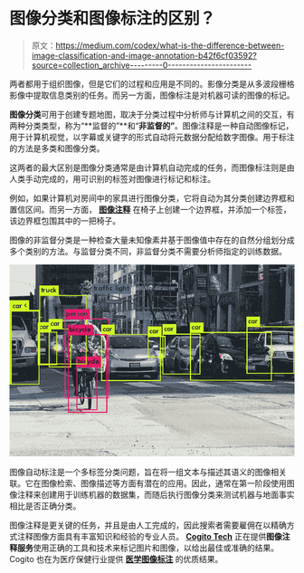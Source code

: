 # 图像分类和图像标注的区别？

> 原文：<https://medium.com/codex/what-is-the-difference-between-image-classification-and-image-annotation-b42f6cf03592?source=collection_archive---------0----------------------->

两者都用于组织图像，但是它们的过程和应用是不同的。影像分类是从多波段栅格影像中提取信息类别的任务。而另一方面，图像标注是对机器可读的图像的标记。

**图像分类**可用于创建专题地图，取决于分类过程中分析师与计算机之间的交互，有两种分类类型，称为“**监督的”**和“**非监督的”**。图像注释是一种自动图像标记，用于计算机视觉，以字幕或关键字的形式自动将元数据分配给数字图像。用于标注的方法是多类和图像分类。

这两者的最大区别是图像分类通常是由计算机自动完成的任务，而图像标注则是由人类手动完成的，用可识别的标签对图像进行标记和标注。

例如，如果计算机对房间中的家具进行图像分类，它将自动为其分类创建边界框和置信区间。而另一方面， [**图像注释**](https://www.cogitotech.com/services/image-annotation/) 在椅子上创建一个边界框，并添加一个标签，该边界框包围其中的一把椅子。

图像的非监督分类是一种检查大量未知像素并基于图像值中存在的自然分组划分成多个类别的方法。与监督分类不同，非监督分类不需要分析师指定的训练数据。

![](img/d9c3326077b7b297d102edba87d38354.png)

图像自动标注是一个多标签分类问题，旨在将一组文本与描述其语义的图像相关联。它在图像检索、图像描述等方面有潜在的应用。因此，通常在第一阶段使用图像注释来创建用于训练机器的数据集，而随后执行图像分类来测试机器与地面事实相比是否正确分类。

图像注释是更关键的任务，并且是由人工完成的，因此搜索者需要雇佣在以精确方式注释图像方面具有丰富知识和经验的专业人员。 [**Cogito Tech**](https://www.cogitotech.com/) 正在提供**图像注释服务**使用正确的工具和技术来标记图片和图像，以给出最佳或准确的结果。Cogito 也在为医疗保健行业提供 [**医学图像标注**](https://www.cogitotech.com/services/healthcare-training-data/) 的优质结果。